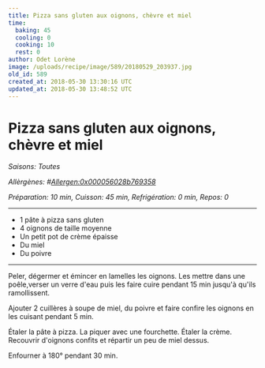 ```yaml
---
title: Pizza sans gluten aux oignons, chèvre et miel
time:
  baking: 45
  cooling: 0
  cooking: 10
  rest: 0
author: Odet Lorène
image: /uploads/recipe/image/589/20180529_203937.jpg
old_id: 589
created_at: 2018-05-30 13:30:16 UTC
updated_at: 2018-05-30 13:48:52 UTC
---
```


# Pizza sans gluten aux oignons, chèvre et miel



*Saisons: Toutes*

*Allèrgènes: #<Allergen:0x000056028b769358>*

*Préparation: 10 min, Cuisson: 45 min, Refrigération: 0 min, Repos: 0*

---

- 1 pâte à pizza sans gluten
- 4 oignons de taille moyenne
- Un petit pot de crème épaisse
- Du miel
- Du poivre

---

Peler, dégermer et émincer en lamelles les oignons. Les mettre dans une poêle,verser un verre d'eau puis les faire cuire pendant 15 min jusqu'à qu'ils ramollissent. 

Ajouter 2 cuillères à soupe de miel, du poivre et faire confire les oignons en les cuisant pendant 5 min.

Étaler la pâte à pizza. La piquer avec une fourchette. Étaler la crème. Recouvrir d'oignons confits et répartir un peu de miel dessus.

Enfourner à 180° pendant 30 min.
